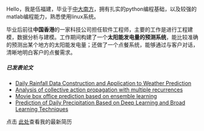 Hello，我是伍福建，毕业于[中大南方](https://www.nfu.edu.cn/)，拥有扎实的python编程基础，以及较强的matlab编程能力，熟悉使用linux系统。

毕业后前往**中国香港**的一家科技公司担任软件工程师，主要的工作是进行工程建模，数据分析与建模。工作期间构建了一个**太阳能发电量的预测系统**，能比较准确的预测出某个地方的太阳能发电量；还做了一个点餐系统，能够通过与客户对话，清晰地明白客户的点餐需求。





##### 已发表论文

- [Daily Rainfall Data Construction and Application to Weather Prediction][1] 
- [Analysis of collective action propagation with multiple recurrences][2]
- [Movie box office prediction based on ensemble learning][3]
- [Prediction of Daily Precipitation Based on Deep Learning and Broad Learning Techniques][4]


[1]: https://ieeexplore.ieee.org/abstract/document/8702124
[2]: https://link.springer.com/article/10.1007/s00521-020-04756-3
[3]: https://www.researchgate.net/profile/Choujun-Zhan/publication/338649874_Movie_box_office_prediction_based_on_ensemble_learning/links/5efdfc9da6fdcc4ca444c308/Movie-box-office-prediction-based-on-ensemble-learning.pdf
[4]: https://ieeexplore.ieee.org/abstract/document/9170361



点击 [此处](/awesome-cv-cn.pdf)查看我的最新简历